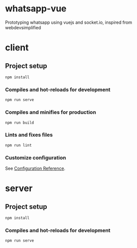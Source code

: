 # whatsapp-vue

Prototyping whatsapp using vuejs and socket.io, inspired from webdevsimplified

# client

## Project setup

```
npm install
```

### Compiles and hot-reloads for development

```
npm run serve
```

### Compiles and minifies for production

```
npm run build
```

### Lints and fixes files

```
npm run lint
```

### Customize configuration

See [Configuration Reference](https://cli.vuejs.org/config/).

# server

## Project setup

```
npm install
```

### Compiles and hot-reloads for development

```
npm run serve
```

